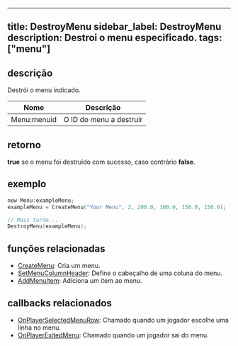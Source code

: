 ---

title: DestroyMenu
sidebar\_label: DestroyMenu
description: Destroi o menu especificado.
tags: \["menu"]
---------------

## descrição

Destrói o menu indicado.

| Nome         | Descrição               |
| ------------ | ----------------------- |
| Menu\:menuid | O ID do menu a destruir |

## retorno

**true** se o menu foi destruído com sucesso, caso contrário **false**.

## exemplo

```c
new Menu:exampleMenu;
exampleMenu = CreateMenu("Your Menu", 2, 200.0, 100.0, 150.0, 150.0);

// Mais tarde...
DestroyMenu(exampleMenu);
```

## funções relacionadas

* [CreateMenu](CreateMenu): Cria um menu.
* [SetMenuColumnHeader](SetMenuColumnHeader): Define o cabeçalho de uma coluna do menu.
* [AddMenuItem](AddMenuItem): Adiciona um item ao menu.

## callbacks relacionados

* [OnPlayerSelectedMenuRow](../callbacks/OnPlayerSelectedMenuRow): Chamado quando um jogador escolhe uma linha no menu.
* [OnPlayerExitedMenu](../callbacks/OnPlayerExitedMenu): Chamado quando um jogador sai do menu.
